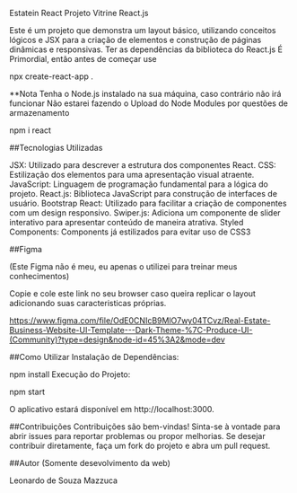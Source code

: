 Estatein React
Projeto Vitrine React.js

Este é um projeto que demonstra um layout básico, utilizando conceitos lógicos e JSX para a criação de elementos e construção de páginas dinâmicas e responsivas.
Ter as dependências da biblioteca do React.js É Primordial, então antes de começar use 

 npx create-react-app .

 **Nota
 Tenha o Node.js instalado na sua máquina, caso contrário não irá funcionar
 Não estarei fazendo o Upload do Node Modules por questões de armazenamento

npm i react

##Tecnologias Utilizadas

JSX: Utilizado para descrever a estrutura dos componentes React.
CSS: Estilização dos elementos para uma apresentação visual atraente.
JavaScript: Linguagem de programação fundamental para a lógica do projeto.
React.js: Biblioteca JavaScript para construção de interfaces de usuário.
Bootstrap React: Utilizado para facilitar a criação de componentes com um design responsivo.
Swiper.js: Adiciona um componente de slider interativo para apresentar conteúdo de maneira atrativa.
Styled Components: Components já estilizados para evitar uso de CSS3

##Figma

(Este Figma não é meu, eu apenas o utilizei para treinar meus conhecimentos)

Copie e cole este link no seu browser caso queira replicar o layout adicionando suas caracteristicas próprias.

https://www.figma.com/file/OdE0CNIcB9MlO7wy04TCvz/Real-Estate-Business-Website-UI-Template---Dark-Theme-%7C-Produce-UI-(Community)?type=design&node-id=45%3A2&mode=dev


##Como Utilizar
Instalação de Dependências:

npm install
Execução do Projeto:

npm start

O aplicativo estará disponível em http://localhost:3000.

##Contribuições
Contribuições são bem-vindas! Sinta-se à vontade para abrir issues para reportar problemas ou propor melhorias. Se desejar contribuir diretamente, faça um fork do projeto e abra um pull request.

##Autor (Somente desevolvimento da web)

Leonardo de Souza Mazzuca 

